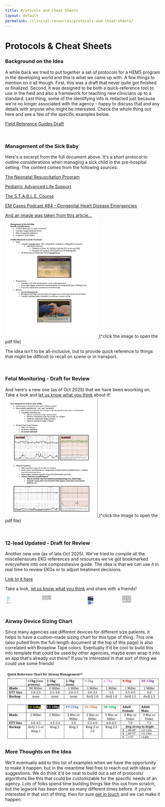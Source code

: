 ```yaml
---
title: Protocols and Cheat Sheets
layout: default
permalink: /clinical-resources/protocols-and-cheat-sheets/
---
```


<style>
.multi-row {
  display: flex !important;
  flex-direction: row !important;
  justify-content: center;
  align-items: flex-start;
  gap: 1rem;
  flex-wrap: nowrap !important;
  width: 100% !important;
  box-sizing: border-box;
  overflow: hidden;
  clear: both;
}

.multi-row img {
  height: auto !important;
  width: 23% !important;
  max-width: 23% !important;
  min-width: 25px !important;
  flex: 0 0 23% !important;
  object-fit: contain;
  display: inline-block !important;
  vertical-align: top;
  margin: 0 0.2rem;
}

</style>

# Protocols & Cheat Sheets

### Background on the Idea

A while back we tried to put together a set of protocols for a HEMS program in the developing world and this is what we came up with.  A few things to mention on it all though.  First, this was a draft that never quite got finished or finalized.  Second, it was designed to be both a quick-reference tool to use in the field and also a framework for teaching new clinicians up to a standard.  Last thing, some of the identifying info is redacted just because we're no longer associated with the agency - happy to discuss that and any details with anyone who might be interested.  Check the whole thing out here and see a few of the specific examples below.

[Field Reference Guides Draft](https://archive.org/download/clinical-guides/Field%20Reference%20Guides%20Draft%20with%20Links.pdf)

<br>

### Management of the Sick Baby

Here's a excerpt from the full document above.  It's a short protocol to outline considerations when managing a sick child in the pre-hospital setting.  The content comes from the following sources:

[The Neonatal Resuscitation Program](https://www.aap.org/en/pedialink/neonatal-resuscitation-program/)

[Pediatric Advanced Life Support](https://cpr.heart.org/en/courses/pals-course-options)

[The S.T.A.B.L.E. Course](https://stableprogram.org/)

[EM Cases Podcast #84 - Congenital Heart Disease Emergencies](https://emergencymedicinecases.com/congenital-heart-disease-emergencies-2/)

[And an image was taken from this article...](https://link.springer.com/chapter/10.1007/978-1-4614-8760-9_3)
​<a href="https://archive.org/download/clinical-guides/Management%20of%20the%20Sick%20Baby.pdf" target="_blank">
  <img src="https://raw.githubusercontent.com/rykerrmedical/website-files/main/images/protocols-and-cheat-sheets/sick-baby-screenshot.jpeg" alt="image" width="300"/>
</a>
(^click the image to open the pdf file)

The idea isn't to be all-inclusive, but to provide quick reference to things that might be difficult to recall on scene or in transport.

<br>

### Fetal Monitoring - Draft for Review

And here's a new one (as of Oct 2025) that we have been woorking on.  Take a look and [let us know what you think](https://www.rykerrmedical.com/talk-to-us/) about it!
​<a href="https://archive.org/details/clinical-guides/Fetal%20Monitoring%20Cheat%20Sheet%20Draft/" target="_blank">
  <img src="https://raw.githubusercontent.com/rykerrmedical/website-files/main/images/protocols-and-cheat-sheets/fetal-monitoring-screenshot.jpeg" alt="image" width="300"/>
</a>
(^click the image to open the pdf file)

<br>

### 12-lead Updated - Draft for Review

Another new one (as of late Oct 2025).  We've tried to compile all the miscellensoues EKG references and resources we've got bookmarked everywhere into one compreshesive guide.  The idea is that we can use it in real time to review EKGs or to adjust treatment decisions.

[Link to it here](https://archive.org/download/clinical-guides/12%20Lead%20EKG%20Updated%20Draft.pdf)

Take a look, [let us know what you think](https://www.rykerrmedical.com/talk-to-us/) and share with a friends!

<div class="multi-row">
  <a href="https://archive.org/download/clinical-guides/12%20Lead%20EKG%20Updated%20Draft.pdf" target="_blank" rel="noopener"><img src="https://raw.githubusercontent.com/rykerrmedical/website-files/main/images/protocols-and-cheat-sheets/12-lead_Contents.jpeg" alt="12-lead_Contents"></a><a href="https://archive.org/download/12-lead_reference_files/STEMI_Paradigm_Chart.jpg" target="_blank" rel="noopener"><img src="https://raw.githubusercontent.com/rykerrmedical/website-files/main/images/protocols-and-cheat-sheets/STEMI_Paradigm_Chart.jpeg" alt="STEMI_Paradigm_Chart"></a><a href="https://archive.org/details/clinical-guides/12%20Lead%20EKG%20Updated%20Draft/page/n3/mode/2up" target="_blank" rel="noopener"><img src="https://raw.githubusercontent.com/rykerrmedical/website-files/main/images/protocols-and-cheat-sheets/12-lead_STEMI_Mimics_Page.jpeg" alt="STEMI_Mimics_Page"></a><a href="https://archive.org/download/12-lead_reference_files/OMI_Paradigm_Chart_Right.jpg" target="_blank" rel="noopener"><img src="https://raw.githubusercontent.com/rykerrmedical/website-files/main/images/protocols-and-cheat-sheets/OMI_Paradigm_Chart_Right.jpeg" alt="OMI_Paradigm_Chart_Right"></a>
</div>

<br>

<h3 id="airway-sizes">Airway Device Sizing Chart</h3>

Since many agencies use different devices for different size patients, it helps to have a custom-made sizing chart for this type of thing.  This one (also pulled from the full-length document at the top of this page) is also correlated with Broselow Tape colors.  Eventually it'd be cool to build this into template that could be used by other agencies, maybe even wrap it into an app that's already out there?  If you're interested in that sort of thing we could use some friends!

<img src="https://raw.githubusercontent.com/rykerrmedical/website-files/main/images/protocols-and-cheat-sheets/airway-device-sizing-chart.jpeg" alt="airway-device-sizing-chart" />

<br>

### More Thoughts on the Idea

We'll eventually add to this list of examples when we have the opportunity to make it happen, but in the meantime feel free to reach out with ideas or suggestions.  We do think it'd be neat to build out a set of protocols/ algorithms like this that could be customizable for the specific needs of an agency.  Lots of folks spend time building things like this out from scratch, but the legwork has been done so many different times before.  If you're interested in that sort of thing, then for sure [get in touch](https://www.rykerrmedical.com/talk-to-us/) and we can make it happen.


